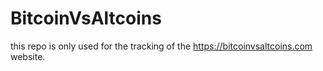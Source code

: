 # BitcoinVsAltcoins

this repo is only used for the tracking of the https://bitcoinvsaltcoins.com website.
